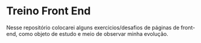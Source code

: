 # Treino Front End

Nesse repositório colocarei alguns exercicios/desafios de páginas de front-end, como objeto de estudo e meio de observar minha evolução.
